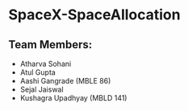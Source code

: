# SpaceX-SpaceAllocation

## Team Members:
- Atharva Sohani 
- Atul Gupta
- Aashi Gangrade (MBLE 86)
- Sejal Jaiswal
- Kushagra Upadhyay (MBLD 141)
